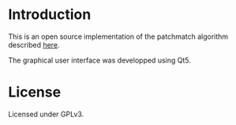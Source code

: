 # Introduction
This is an open source implementation of the patchmatch algorithm described
[here](http://gfx.cs.princeton.edu/gfx/pubs/Barnes_2009_PAR/index.php).

The graphical user interface was developped using Qt5.

# License

Licensed under GPLv3.
